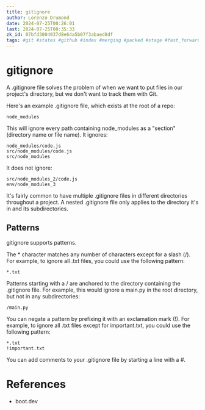 ```yaml
---
title: gitignore
author: Lorenzo Drumond
date: 2024-07-25T00:26:01
last: 2024-07-25T00:35:33
zk_id: 07bfd3004037d8e64a5b07f3abaed8df
tags: #git #states #github #index #merging #packed #stage #fast_forward #primeagen #working_tree #delete #logs #history #repos #commit #git_directory #programming #optimal #fetch #gitignore #workflow #snapshot #remote #push #plumbing #repository #reset #configuration #undoing #computer_science #compressed #rebase
---
```



# gitignore

A .gitignore file solves the problem of when we want to put files in our project's directory, but we don't want to track them with Git.

Here's an example .gitignore file, which exists at the root of a repo:

```
node_modules
```

This will ignore every path containing node_modules as a "section" (directory name or file name). It ignores:

    node_modules/code.js
    src/node_modules/code.js
    src/node_modules

It does not ignore:

    src/node_modules_2/code.js
    env/node_modules_3


It's fairly common to have multiple .gitignore files in different directories
throughout a project. A nested .gitignore file only applies to the directory
it's in and its subdirectories.

## Patterns

gitignore supports patterns.

The * character matches any number of characters except for a slash (/). For example, to ignore all .txt files, you could use the following pattern:

	*.txt

Patterns starting with a / are anchored to the directory containing the .gitignore file. For example, this would ignore a main.py in the root directory, but not in any subdirectories:

	/main.py

You can negate a pattern by prefixing it with an exclamation mark (!). For example, to ignore all .txt files except for important.txt, you could use the following pattern:

	*.txt
	!important.txt

You can add comments to your .gitignore file by starting a line with a #.

# References

- boot.dev
